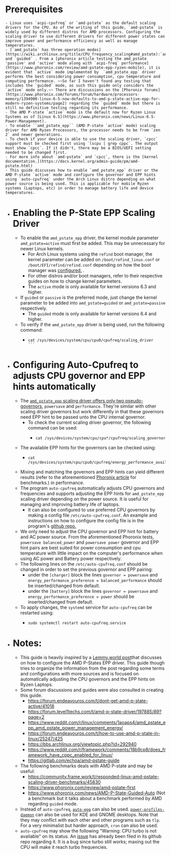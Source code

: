 # Prerequisites
	- Linux uses `acpi-cpufreq` or `amd-pstate` as the default scaling drivers for the CPU. As of the writing of this guide, `amd-pstate` is widely used by different distros for AMD processors. Configuring the scaling driver to use different drivers for different power states can improve power and performance efficiency as well as manage temperatures.
	- [`amd_pstate` has three operation modes](https://wiki.archlinux.org/title/CPU_frequency_scaling#amd_pstate):`active`,`passive` and `guided` . From a [phoronix article testing the amd_pstate 'passive' and 'active' mode along with `acpi-freq` performance](https://www.phoronix.com/review/amd-pstate-epp-ryzen-mobile), it is evident that `active` mode implemented by  `amd_pstate_epp` driver performs the best considering power consumption, cpu temperature and  computing performance. ~~So far I haven't found any testing that includes the `guided` mode, as such this guide only considers the `active` mode only.~~ There are discussions on the [Phoronix forums](https://www.phoronix.com/forums/forum/hardware/processors-memory/1394900-linux-6-5-now-defaults-to-amd-p-state-active-epp-for-modern-ryzen-systems/page2) regarding the `guided` mode but there is still no definitive testing regarding its performance.
	- The AMD P-state `active` mode is the default now for Ryzen Linux Systems as of [Linux 6.5](https://www.phoronix.com/news/Linux-6.5-Power-Management).
	- To enable ``amd_pstate_epp`` (AMD P-state `active` mode) scaling driver for AMD Ryzen Processors, the processor needs to be from `zen 2` and newer generations.
	- To check if your device is able to use the scaling driver, `cpcc` support must be checked first using `lscpu | grep cppc`. The output must show `cpcc`. If it didn't, there may be a BIOS/UEFI setting needed to be changed first.
	- For more info about `amd-pstate` and `cpcc`, there is the [kernel documentation.](https://docs.kernel.org/admin-guide/pm/amd-pstate.html)
	- This guide discusses how to enable `amd_pstate_epp` driver or the AMD P-state `active` mode and configure the governor and EPP hints using `auto-cpufreq` under the Arch Linux distro depending on what power source is being used. This is applicable for mobile Ryzen systems (Laptops, etc) in order to manage battery life and device temperatures.
- # Enabling the P-State EPP Scaling Driver
	- To enable the `amd_pstate_epp` driver, the kernel module parameter `amd_pstate=active` must first be added. This may be unnecessary for newer Linux kernels.
		- For Arch Linux systems using the `refind` boot manager, the kernel parameter can be added on `/boot/refind_linux.conf` or `/boot/EFI/refind/refind.conf` depending on how the boot manager was [configured.](https://wiki.archlinux.org/title/REFInd#Configuration) .
		- For other distros and/or boot managers, refer to their respective guides on how to change kernel parameters.
		- The ``active`` mode is only available for kernel versions 6.3 and higher.
	- If `guided` or `passive` is the preferred mode, just change the kernel parameter to be added into `amd_pstate=guided` or `amd_pstate=passive` respectively.
		- The ``guided`` mode is only available for kernel versions 6.4 and higher.
	- To verify if the `amd_pstate_epp` driver is being used, run the following command:
		- ````
		  cat /sys/devices/system/cpu/cpu0/cpufreq/scaling_driver
		  ```
- # Configuring Auto-Cpufreq to adjusts CPU governor and EPP hints automatically
	- The [`amd_pstate_epp` scaling driver offers only two pseudo-governors](https://wiki.archlinux.org/title/CPU_frequency_scaling#Autonomous_frequency_scaling), `powersave` and `performance`.  They're similar with other scaling driver governors but work differently in that these governors need EPP hint to be passed unto the CPU internal governor.
		- To check the current scaling driver governor, the following command can be used:
			- ```
			  cat /sys/devices/system/cpu/cpu*/cpufreq/scaling_governor
			  ```
	- The available EPP hints for the governors can be checked using:
		- ```
		  cat /sys/devices/system/cpu/cpu0/cpufreq/energy_performance_available_preferences
		  ```
	- Mixing and matching the governors and EPP hints can yield different results (refer to the aforementioned [Phoronix article](https://www.phoronix.com/review/amd-pstate-epp-ryzen-mobile) for benchmarks.) in performance.
	- The program `auto-cpufreq` automatically adjusts CPU governors and frequencies and supports adjusting the EPP hints for `amd_pstate_epp` scaling driver depending on the power source. It is useful for managing and improving battery life of laptops.
		- It can also be configured to use preferred CPU governors by making a config file `/etc/auto-cpufreq.conf`. An example and instructions on how to configure the config file is in the program's [github repo.](https://github.com/AdnanHodzic/auto-cpufreq)
	- We only need to adjust the CPU governor and EPP hint for battery and AC power source. From the aforementioned Phoronix tests, `powersave balanced_power` and `powersave power` governor and EPP hint pairs are best suited for power consumption and cpu temperature with little impact on the computer's performance when using AC power and Battery power respectively.
	- The following lines on the `/etc/auto-cpufreq.conf` should be changed in order to set the previous governor and EPP pairing:
		- under the `[charger]` block the lines `governor = powersave` and `energy_performance_preference = balanced_performance` should be inserted/changed from default.
		- under the `[battery]` block the lines `governor = powersave` and `energy_performance_preference = power` should be inserted/changed from default.
	- To apply changes, the ``systemd`` service for `auto-cpufreq` can be restarted using:
		- ```
		  sudo systemctl restart auto-cpufreq.service
		  ```
- # Notes:
	- This guide is heavily inspired by a [Lemmy.world post](https://lemmy.world/post/3081149)that discusses on how to configure the AMD P-States EPP driver. This guide though tries to organize the information from the post regarding some terms and configurations with more sources  and is focused on automatically adjusting the CPU governors and the EPP hints on Ryzen Laptops.
	- Some forum discussions and guides were also consulted in creating this guide.
		- https://forum.endeavouros.com/t/dont-get-amd-p-state-active/41018
		- https://forum.level1techs.com/t/amd-p-state-driver/197885/89?page=2
		- https://www.reddit.com/r/linux/comments/1aoaps4/amd_pstate_epp_amd_pstate_power_management_energy/
		- https://forum.endeavouros.com/t/how-to-use-amd-p-state-in-linux/25247/425
		- https://bbs.archlinux.org/viewtopic.php?id=292940
		- https://www.reddit.com/r/framework/comments/18b9cp8/does_framework_have_cppc_enabled_for_linux/
		- https://gitlab.com/echoa/amd-pstate-guide
	- The following benchmarks deals with AMD P-state and may be useful:
		- https://community.frame.work/t/responded-linux-amd-pstate-scaling-driver-benchmarks/45830
		- https://www.phoronix.com/review/amd-pstate-first
		- https://www.phoronix.com/news/AMD-P-State-Guided-Auto (Not a benchmark but it talks about a benchmark performed by AMD regarding `guided` mode.
	- Instead of `auto-cpufreq`, [`auto-epp`](https://github.com/jothi-prasath/auto-epp) can also be used. [`power-profiles-daemon`](https://gitlab.freedesktop.org/upower/power-profiles-daemon) can also be used for KDE and GNOME desktops. Note that they may conflict with each other and other programs such as `tlp`. For a very minimalist but harder approach, `cron` can also be used.
	- `auto-cpufreq` may show the following "Warning: CPU turbo is not available" on its status. An [issue](https://github.com/AdnanHodzic/auto-cpufreq/issues/602) has already been filed in its github repo regarding it. It is a bug since turbo still works; maxing out the CPU will make it reach turbo frequencies.